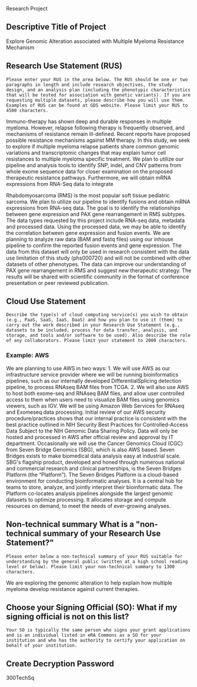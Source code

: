 Research Project

## Descriptive Title of Project
Explore Genomic Alteration associated with Multiple Myeloma Resistance Mechanism

## Research Use Statement (RUS)
```Please enter your RUS in the area below. The RUS should be one or two paragraphs in length and include research objectives, the study design, and an analysis plan (including the phenotypic characteristics that will be tested for association with genetic variants). If you are requesting multiple datasets, please describe how you will use them. Examples of RUS can be found at GDS website. Please limit your RUS to 4500 characters.```


Immuno-therapy has shown deep and durable responses in multiple myeloma. However, relapse following therapy is frequently observed, and mechanisms of resistance remain ill-defined.  Recent reports have proposed possible resistance mechanisms against MM therapy.  In this study, we seek to explore if multiple myeloma relapse patients share common genomic variations and transcriptomic changes that may explain tumor cell resistances to multiple myeloma specific treatment. We plan to utilize our pipeline and analysis tools to identify SNP, indel, and CNV patterns from whole exome sequence data for closer examination on the proposed therapeutic resistance pathways.  Furthermore,  we will obtain mRNA expressions from RNA-Seq data to integrate


Rhabdomyosarcoma (RMS) is the most popular soft tissue pediatric sarcoma. We plan to utilize our pipeline to identify fusions and obtain mRNA
expressions from RNA-seq data. The goal is to identify the relationships between gene expression and PAX gene rearrangement in RMS subtypes.
The data types requested by this project include RNA-seq data, metadata and processed data. Using the processed data, we may be able to identify
the correlation between gene expression and fusion events. We are planning to analyze raw data (BAM and fastq files) using our inhouse pipeline to
confirm the reported fusion events and gene expression. The data from this dataset will only be used in research consistent with the data use
limitation of this study (phs000720) and will not be combined with other datasets of other phenotypes. The data can improve our understanding of
PAX gene rearrangement in RMS and suggest new therapeutic strategy. The results will be shared with scientific community in the format of
conference presentation or peer reviewed publication.


## Cloud Use Statement
```Describe the type(s) of cloud computing service(s) you wish to obtain (e.g., PaaS, SaaS, IaaS, DaaS) and how you plan to use it (them) to carry out the work described in your Research Use Statement (e.g., datasets to be included, process for data transfer, analysis, and storage, and tools and/or software to be used). Also describe the role of any collaborators. Please limit your statement to 2000 characters.```

### Example: AWS 
We are planning to use AWS in two ways: 1. We will use AWS as our infrastructure service provider where we will be running bioinformatics pipelines, such as our internally developed DifferentialSplicing detection pipeline, to process RNAseq BAM files from TCGA. 2. We will also use AWS to host both exome-seq and RNAseq BAM files, and allow user controlled access to them when users need to visualize BAM files using genomics viewers, such as IGV. We will be using Amazon Web Services for RNAseq and Exomeseq data processing. Initial review of our AWS security procedure/practices shows that our internal practice is consistent with the best practice outlined in NIH Security Best Practices for Controlled-Access Data Subject to the NIH Genomic Data Sharing Policy. Data will only be hosted and processed in AWS after official review and approval by IT department. Occasionally we will use the Cancer Genomics Cloud (CGC) from Seven Bridge Genomics (SBG), which is also AWS based. Seven Bridges exists to make biomedical data analysis easy at industrial scale. SBG's flagship product, developed and honed through numerous national and commercial research and clinical partnerships, is the Seven Bridges Platform (the “Platform”). The Seven Bridges Platform is a cloud-based environment for conducting bioinformatic analyses. It is a central hub for teams to store, analyze, and jointly interpret their bioinformatic data. The Platform co-locates analysis pipelines alongside the largest genomic datasets to optimize processing. It allocates storage and compute resources on demand, to meet the needs of ever-growing analyses.


## Non-technical summary What is a "non-technical summary of your Research Use Statement?"
```Please enter below a non-technical summary of your RUS suitable for understanding by the general public (written at a high school reading level or below). Please limit your non-technical summary to 1300 characters.```

We are exploring the genomic alteration to help explain how multiple myeloma develop resistance against current therapies.


## Choose your Signing Official (SO): What if my signing official is not on this list?
```Your SO is typically the same person who signs your grant applications and is an individual listed in eRA Commons as a SO for your institution and who has the authority to certify your application on behalf of your institution.```


## Create Decryption Password
300TechSq